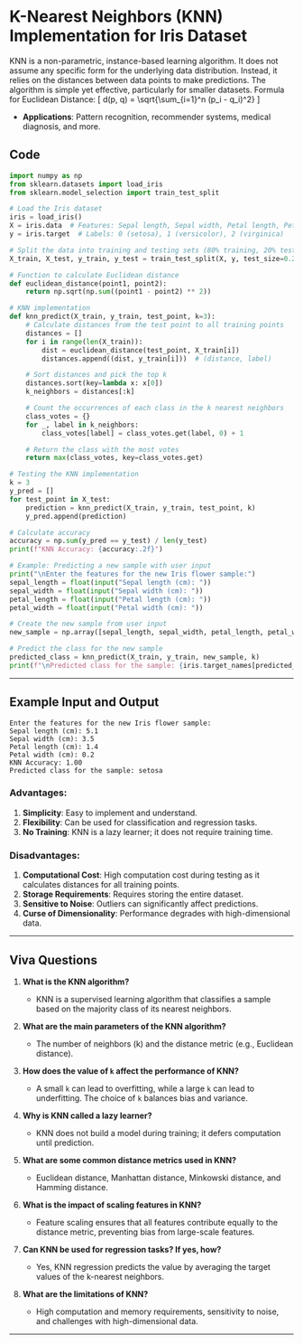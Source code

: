 # K-Nearest Neighbors (KNN) Implementation for Iris Dataset


KNN is a non-parametric, instance-based learning algorithm. It does not assume any specific form for the underlying data distribution. Instead, it relies on the distances between data points to make predictions. The algorithm is simple yet effective, particularly for smaller datasets.
Formula for Euclidean Distance:
\[
d(p, q) = \sqrt{\sum_{i=1}^n (p_i - q_i)^2}
\]
- **Applications**: Pattern recognition, recommender systems, medical diagnosis, and more.

## Code
```python
import numpy as np
from sklearn.datasets import load_iris
from sklearn.model_selection import train_test_split

# Load the Iris dataset
iris = load_iris()
X = iris.data  # Features: Sepal length, Sepal width, Petal length, Petal width
y = iris.target  # Labels: 0 (setosa), 1 (versicolor), 2 (virginica)

# Split the data into training and testing sets (80% training, 20% testing)
X_train, X_test, y_train, y_test = train_test_split(X, y, test_size=0.2, random_state=42)

# Function to calculate Euclidean distance
def euclidean_distance(point1, point2):
    return np.sqrt(np.sum((point1 - point2) ** 2))

# KNN implementation
def knn_predict(X_train, y_train, test_point, k=3):
    # Calculate distances from the test point to all training points
    distances = []
    for i in range(len(X_train)):
        dist = euclidean_distance(test_point, X_train[i])
        distances.append((dist, y_train[i]))  # (distance, label)

    # Sort distances and pick the top k
    distances.sort(key=lambda x: x[0])
    k_neighbors = distances[:k]

    # Count the occurrences of each class in the k nearest neighbors
    class_votes = {}
    for _, label in k_neighbors:
        class_votes[label] = class_votes.get(label, 0) + 1

    # Return the class with the most votes
    return max(class_votes, key=class_votes.get)

# Testing the KNN implementation
k = 3
y_pred = []
for test_point in X_test:
    prediction = knn_predict(X_train, y_train, test_point, k)
    y_pred.append(prediction)

# Calculate accuracy
accuracy = np.sum(y_pred == y_test) / len(y_test)
print(f"KNN Accuracy: {accuracy:.2f}")

# Example: Predicting a new sample with user input
print("\nEnter the features for the new Iris flower sample:")
sepal_length = float(input("Sepal length (cm): "))
sepal_width = float(input("Sepal width (cm): "))
petal_length = float(input("Petal length (cm): "))
petal_width = float(input("Petal width (cm): "))

# Create the new sample from user input
new_sample = np.array([sepal_length, sepal_width, petal_length, petal_width])

# Predict the class for the new sample
predicted_class = knn_predict(X_train, y_train, new_sample, k)
print(f"\nPredicted class for the sample: {iris.target_names[predicted_class]}")
```

---

## Example Input and Output

```
Enter the features for the new Iris flower sample:
Sepal length (cm): 5.1
Sepal width (cm): 3.5
Petal length (cm): 1.4
Petal width (cm): 0.2
KNN Accuracy: 1.00
Predicted class for the sample: setosa
```

### Advantages:
1. **Simplicity**: Easy to implement and understand.
2. **Flexibility**: Can be used for classification and regression tasks.
3. **No Training**: KNN is a lazy learner; it does not require training time.

### Disadvantages:
1. **Computational Cost**: High computation cost during testing as it calculates distances for all training points.
2. **Storage Requirements**: Requires storing the entire dataset.
3. **Sensitive to Noise**: Outliers can significantly affect predictions.
4. **Curse of Dimensionality**: Performance degrades with high-dimensional data.

---

## Viva Questions

1. **What is the KNN algorithm?**
   - KNN is a supervised learning algorithm that classifies a sample based on the majority class of its nearest neighbors.

2. **What are the main parameters of the KNN algorithm?**
   - The number of neighbors (k) and the distance metric (e.g., Euclidean distance).

3. **How does the value of `k` affect the performance of KNN?**
   - A small `k` can lead to overfitting, while a large `k` can lead to underfitting. The choice of `k` balances bias and variance.

4. **Why is KNN called a lazy learner?**
   - KNN does not build a model during training; it defers computation until prediction.

5. **What are some common distance metrics used in KNN?**
   - Euclidean distance, Manhattan distance, Minkowski distance, and Hamming distance.

6. **What is the impact of scaling features in KNN?**
   - Feature scaling ensures that all features contribute equally to the distance metric, preventing bias from large-scale features.

7. **Can KNN be used for regression tasks? If yes, how?**
   - Yes, KNN regression predicts the value by averaging the target values of the k-nearest neighbors.

8. **What are the limitations of KNN?**
   - High computation and memory requirements, sensitivity to noise, and challenges with high-dimensional data.

---
